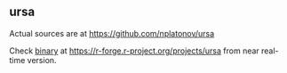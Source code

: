 ## ursa

Actual sources are at https://github.com/nplatonov/ursa

Check [binary](https://r-forge.r-project.org/R/?group_id=2263) at https://r-forge.r-project.org/projects/ursa from near real-time version.

